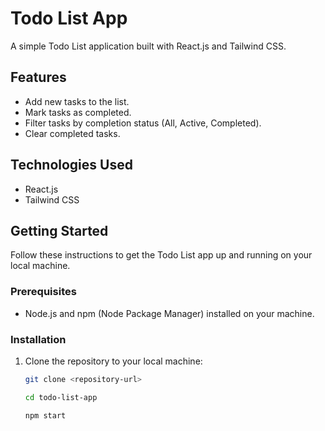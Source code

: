 # Todo List App

A simple Todo List application built with React.js and Tailwind CSS.

## Features

- Add new tasks to the list.
- Mark tasks as completed.
- Filter tasks by completion status (All, Active, Completed).
- Clear completed tasks.

## Technologies Used

- React.js
- Tailwind CSS

## Getting Started

Follow these instructions to get the Todo List app up and running on your local machine.

### Prerequisites

- Node.js and npm (Node Package Manager) installed on your machine.

### Installation

1. Clone the repository to your local machine:
   ```bash
   git clone <repository-url>
   
   cd todo-list-app

   npm start

